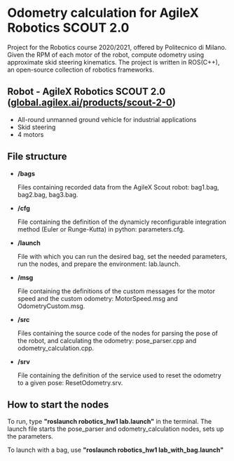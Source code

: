 # Odometry calculation for AgileX Robotics SCOUT 2.0
Project for the Robotics course 2020/2021, offered by Politecnico di Milano.
Given the RPM of each motor of the robot, compute odometry using approximate skid steering kinematics.
The project is written in ROS(C++), an open-source collection of robotics frameworks.


Robot - AgileX Robotics SCOUT 2.0 ([global.agilex.ai/products/scout-2-0](https://global.agilex.ai/products/scout-2-0))
---
* All-round unmanned ground vehicle for industrial applications
* Skid steering
* 4 motors

File structure
---
* **/bags**

   Files containing recorded data from the AgileX Scout robot: bag1.bag, bag2.bag, bag3.bag.
* **/cfg**

   File containing the definition of the dynamicly reconfigurable integration method (Euler or Runge-Kutta) in python: parameters.cfg.
* **/launch**

   File with which you can run the desired bag, set the needed parameters, run the nodes, and prepare the environment: lab.launch.
* **/msg**

   File containing the definitions of the custom messages for the motor speed and the custom odometry: MotorSpeed.msg and OdometryCustom.msg.
* **/src**

   Files containing the source code of the nodes for parsing the pose of the robot, and calculating the odometry: pose_parser.cpp and odometry_calculation.cpp.
* **/srv**

   File containing the definition of the service used to reset the odometry to a given pose: ResetOdometry.srv.

How to start the nodes
---
To run, type **"roslaunch robotics_hw1 lab.launch"** in the terminal.
The launch file starts the pose_parser and odometry_calculation nodes, sets up the parameters.

To launch with a bag, use **"roslaunch robotics_hw1 lab_with_bag.launch"**

